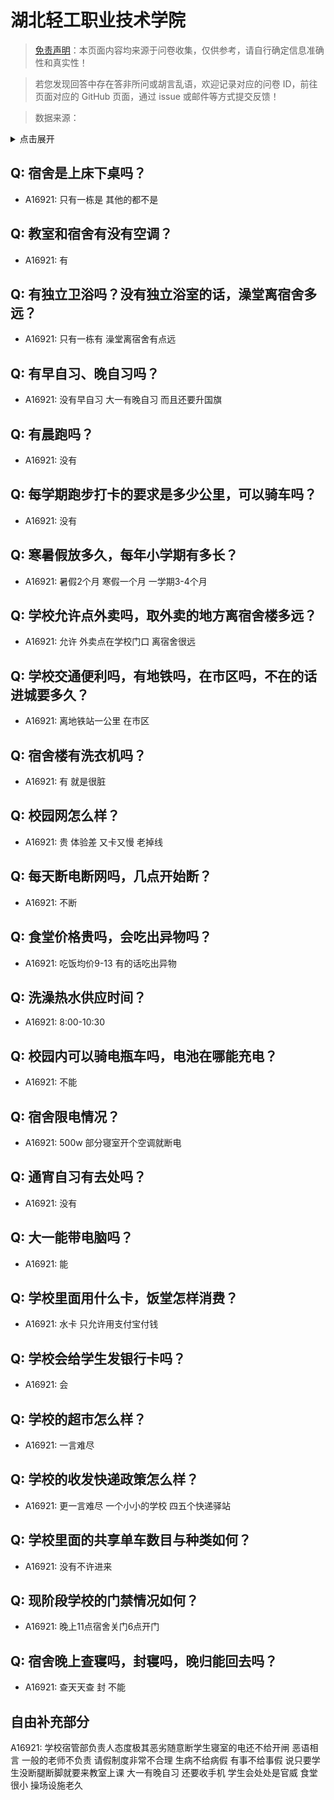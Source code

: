 # 湖北轻工职业技术学院

> [免责声明](https://colleges.chat/#_3)：本页面内容均来源于问卷收集，仅供参考，请自行确定信息准确性和真实性！

> 若您发现回答中存在答非所问或胡言乱语，欢迎记录对应的问卷 ID，前往页面对应的 GitHub 页面，通过 issue 或邮件等方式提交反馈！

> 数据来源：

<details><summary>点击展开</summary>
<ul>
<li>A16921: 匿名 (2023 年 03 月)</li>
</ul>
</details>

## Q: 宿舍是上床下桌吗？

- A16921: 只有一栋是 其他的都不是

## Q: 教室和宿舍有没有空调？

- A16921: 有

## Q: 有独立卫浴吗？没有独立浴室的话，澡堂离宿舍多远？

- A16921: 只有一栋有 澡堂离宿舍有点远

## Q: 有早自习、晚自习吗？

- A16921: 没有早自习 大一有晚自习 而且还要升国旗

## Q: 有晨跑吗？

- A16921: 没有

## Q: 每学期跑步打卡的要求是多少公里，可以骑车吗？

- A16921: 没有

## Q: 寒暑假放多久，每年小学期有多长？

- A16921: 暑假2个月 寒假一个月 一学期3-4个月

## Q: 学校允许点外卖吗，取外卖的地方离宿舍楼多远？

- A16921: 允许  外卖点在学校门口 离宿舍很远

## Q: 学校交通便利吗，有地铁吗，在市区吗，不在的话进城要多久？

- A16921: 离地铁站一公里  在市区

## Q: 宿舍楼有洗衣机吗？

- A16921: 有 就是很脏

## Q: 校园网怎么样？

- A16921: 贵 体验差 又卡又慢 老掉线

## Q: 每天断电断网吗，几点开始断？

- A16921: 不断

## Q: 食堂价格贵吗，会吃出异物吗？

- A16921: 吃饭均价9-13  有的话吃出异物

## Q: 洗澡热水供应时间？

- A16921: 8:00-10:30

## Q: 校园内可以骑电瓶车吗，电池在哪能充电？

- A16921: 不能

## Q: 宿舍限电情况？

- A16921: 500w  部分寝室开个空调就断电

## Q: 通宵自习有去处吗？

- A16921: 没有

## Q: 大一能带电脑吗？

- A16921: 能

## Q: 学校里面用什么卡，饭堂怎样消费？

- A16921: 水卡   只允许用支付宝付钱

## Q: 学校会给学生发银行卡吗？

- A16921: 会

## Q: 学校的超市怎么样？

- A16921: 一言难尽

## Q: 学校的收发快递政策怎么样？

- A16921: 更一言难尽 一个小小的学校 四五个快递驿站

## Q: 学校里面的共享单车数目与种类如何？

- A16921: 没有不许进来

## Q: 现阶段学校的门禁情况如何？

- A16921: 晚上11点宿舍关门6点开门

## Q: 宿舍晚上查寝吗，封寝吗，晚归能回去吗？

- A16921: 查天天查   封 不能

## 自由补充部分

A16921: 学校宿管部负责人态度极其恶劣随意断学生寝室的电还不给开闸 恶语相言 一般的老师不负责 请假制度非常不合理 生病不给病假  有事不给事假 说只要学生没断腿断脚就要来教室上课 大一有晚自习 还要收手机 学生会处处是官威 食堂很小 操场设施老久